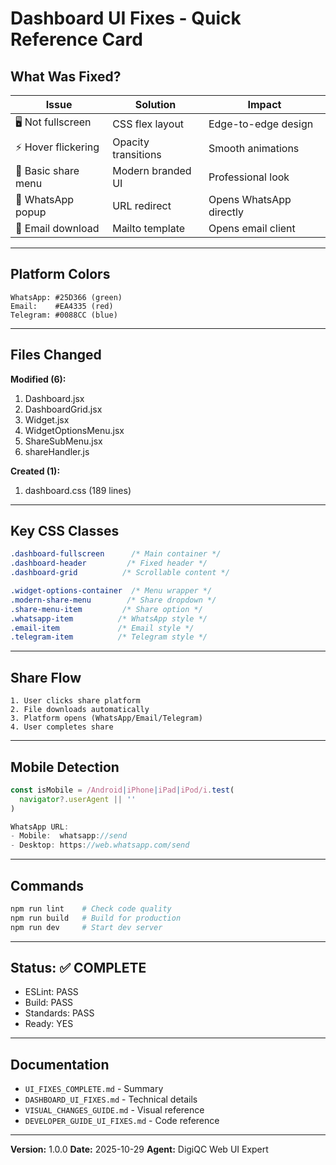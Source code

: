 # Dashboard UI Fixes - Quick Reference Card

## What Was Fixed?

| Issue | Solution | Impact |
|-------|----------|--------|
| 🖥️ Not fullscreen | CSS flex layout | Edge-to-edge design |
| ⚡ Hover flickering | Opacity transitions | Smooth animations |
| 🎨 Basic share menu | Modern branded UI | Professional look |
| 💬 WhatsApp popup | URL redirect | Opens WhatsApp directly |
| 📧 Email download | Mailto template | Opens email client |

---

## Platform Colors

```
WhatsApp: #25D366 (green)
Email:    #EA4335 (red)
Telegram: #0088CC (blue)
```

---

## Files Changed

**Modified (6):**
1. Dashboard.jsx
2. DashboardGrid.jsx
3. Widget.jsx
4. WidgetOptionsMenu.jsx
5. ShareSubMenu.jsx
6. shareHandler.js

**Created (1):**
1. dashboard.css (189 lines)

---

## Key CSS Classes

```css
.dashboard-fullscreen      /* Main container */
.dashboard-header         /* Fixed header */
.dashboard-grid          /* Scrollable content */

.widget-options-container  /* Menu wrapper */
.modern-share-menu        /* Share dropdown */
.share-menu-item         /* Share option */
.whatsapp-item          /* WhatsApp style */
.email-item             /* Email style */
.telegram-item          /* Telegram style */
```

---

## Share Flow

```
1. User clicks share platform
2. File downloads automatically
3. Platform opens (WhatsApp/Email/Telegram)
4. User completes share
```

---

## Mobile Detection

```javascript
const isMobile = /Android|iPhone|iPad|iPod/i.test(
  navigator?.userAgent || ''
)

WhatsApp URL:
- Mobile:  whatsapp://send
- Desktop: https://web.whatsapp.com/send
```

---

## Commands

```bash
npm run lint    # Check code quality
npm run build   # Build for production
npm run dev     # Start dev server
```

---

## Status: ✅ COMPLETE

- ESLint: PASS
- Build: PASS
- Standards: PASS
- Ready: YES

---

## Documentation

- `UI_FIXES_COMPLETE.md` - Summary
- `DASHBOARD_UI_FIXES.md` - Technical details
- `VISUAL_CHANGES_GUIDE.md` - Visual reference
- `DEVELOPER_GUIDE_UI_FIXES.md` - Code reference

---

**Version:** 1.0.0
**Date:** 2025-10-29
**Agent:** DigiQC Web UI Expert
